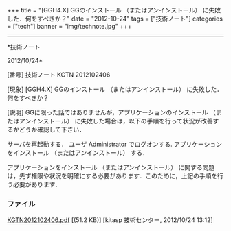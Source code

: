 ﻿+++
title = "[GGH4.X] GGのインストール （またはアンインストール） に失敗した．何をすべきか？"
date = "2012-10-24"
tags = ["技術ノート"]
categories = ["tech"]
banner = "img/technote.jpg"
+++

-----------------------------------------------------------------------------------------------------------------------------

*技術ノート

2012/10/24*


[番号]
技術ノート KGTN 2012102406

[現象]
[GGH4.X] GGのインストール （またはアンインストール）
に失敗した．何をすべきか？

[説明]
GGに限った話ではありませんが，アプリケーションのインストール
（またはアンインストール）
に失敗した場合は，以下の手順を行って状況が改善するかどうか確認して下さい．

サーバを再起動する．
ユーザ Administrator でログオンする.
アプリケーションをインストール （またはアンインストール） する．

アプリケーションをインストール （またはアンインストール）
に関する問題は，先ず権限や状況を明確にする必要があります．このために，上記の手順を行う必要があります．


### ファイル

 
 


[KGTN2012102406.pdf](http://techreport.kitasp.net/attachments/download/1052/KGTN2012102406.pdf)
 [(51.2 KB)] [kitasp 技術センター, 2012/10/24
13:12]


 


 

